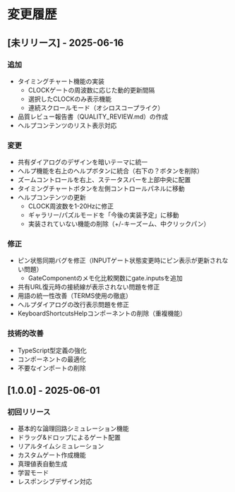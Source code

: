 # 変更履歴

## [未リリース] - 2025-06-16

### 追加
- タイミングチャート機能の実装
  - CLOCKゲートの周波数に応じた動的更新間隔
  - 選択したCLOCKのみ表示機能
  - 連続スクロールモード（オシロスコープライク）
- 品質レビュー報告書（QUALITY_REVIEW.md）の作成
- ヘルプコンテンツのリスト表示対応

### 変更
- 共有ダイアログのデザインを暗いテーマに統一
- ヘルプ機能を右上のヘルプボタンに統合（右下の？ボタンを削除）
- ズームコントロールを右上、ステータスバーを上部中央に配置
- タイミングチャートボタンを左側コントロールパネルに移動
- ヘルプコンテンツの更新
  - CLOCK周波数を1-20Hzに修正
  - ギャラリー/パズルモードを「今後の実装予定」に移動
  - 実装されていない機能の削除（+/-キーズーム、中クリックパン）

### 修正
- ピン状態同期バグを修正（INPUTゲート状態変更時にピン表示が更新されない問題）
  - GateComponentのメモ化比較関数にgate.inputsを追加
- 共有URL復元時の接続線が表示されない問題を修正
- 用語の統一性改善（TERMS使用の徹底）
- ヘルプダイアログの改行表示問題を修正
- KeyboardShortcutsHelpコンポーネントの削除（重複機能）

### 技術的改善
- TypeScript型定義の強化
- コンポーネントの最適化
- 不要なインポートの削除

## [1.0.0] - 2025-06-01

### 初回リリース
- 基本的な論理回路シミュレーション機能
- ドラッグ&ドロップによるゲート配置
- リアルタイムシミュレーション
- カスタムゲート作成機能
- 真理値表自動生成
- 学習モード
- レスポンシブデザイン対応